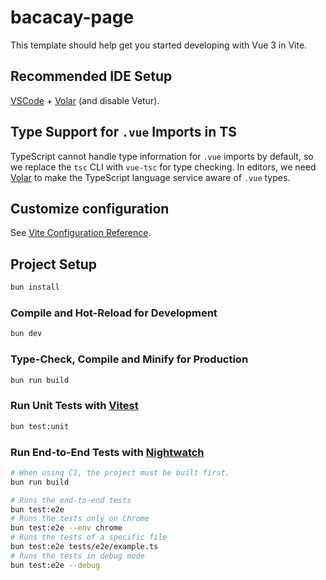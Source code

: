 # bacacay-page

This template should help get you started developing with Vue 3 in Vite.

## Recommended IDE Setup

[VSCode](https://code.visualstudio.com/) + [Volar](https://marketplace.visualstudio.com/items?itemName=Vue.volar) (and disable Vetur).

## Type Support for `.vue` Imports in TS

TypeScript cannot handle type information for `.vue` imports by default, so we replace the `tsc` CLI with `vue-tsc` for type checking. In editors, we need [Volar](https://marketplace.visualstudio.com/items?itemName=Vue.volar) to make the TypeScript language service aware of `.vue` types.

## Customize configuration

See [Vite Configuration Reference](https://vite.dev/config/).

## Project Setup

```sh
bun install
```

### Compile and Hot-Reload for Development

```sh
bun dev
```

### Type-Check, Compile and Minify for Production

```sh
bun run build
```

### Run Unit Tests with [Vitest](https://vitest.dev/)

```sh
bun test:unit
```

### Run End-to-End Tests with [Nightwatch](https://nightwatchjs.org/)

```sh
# When using CI, the project must be built first.
bun run build

# Runs the end-to-end tests
bun test:e2e
# Runs the tests only on Chrome
bun test:e2e --env chrome
# Runs the tests of a specific file
bun test:e2e tests/e2e/example.ts
# Runs the tests in debug mode
bun test:e2e --debug
```
    